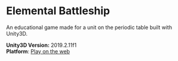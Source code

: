 # Elemental Battleship

An educational game made for a unit on the periodic table built with Unity3D.

**Unity3D Version:** 2019.2.11f1  
**Platform**: [Play on the web](https://katherinenf.github.io/elementalBS/)